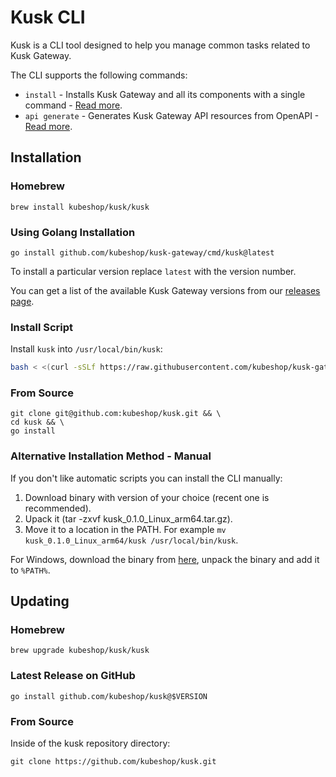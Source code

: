# Kusk CLI

Kusk is a CLI tool designed to help you manage common tasks related to Kusk Gateway.

The CLI supports the following commands:

- `install` - Installs Kusk Gateway and all its components with a single command - [Read more](install-cmd.md).  
- `api generate` - Generates Kusk Gateway API resources from OpenAPI - [Read more](generate-cmd.md).

## **Installation**

### **Homebrew**

```
brew install kubeshop/kusk/kusk
```

### **Using Golang Installation**

```
go install github.com/kubeshop/kusk-gateway/cmd/kusk@latest
```

To install a particular version replace `latest` with the version number.

You can get a list of the available Kusk Gateway versions from our [releases page](https://github.com/kubeshop/kusk-gateway/releases).

### **Install Script**
Install `kusk` into `/usr/local/bin/kusk`:

```sh
bash < <(curl -sSLf https://raw.githubusercontent.com/kubeshop/kusk-gateway/main/cmd/kusk/scripts/install.sh)
```

### **From Source**
```
git clone git@github.com:kubeshop/kusk.git && \
cd kusk && \
go install
```

### **Alternative Installation Method - Manual**

If you don't like automatic scripts you can install the CLI manually:

1. Download binary with version of your choice (recent one is recommended).
2. Upack it (tar -zxvf kusk_0.1.0_Linux_arm64.tar.gz).
3. Move it to a location in the PATH. For example `mv kusk_0.1.0_Linux_arm64/kusk /usr/local/bin/kusk`.

For Windows, download the binary from [here](https://github.com/kubeshop/kusk-gateway/releases), unpack the binary and add it to `%PATH%`. 

## **Updating**
### **Homebrew**

```
brew upgrade kubeshop/kusk/kusk
```

### **Latest Release on GitHub**

```
go install github.com/kubeshop/kusk@$VERSION
```

### **From Source**

Inside of the kusk repository directory:

```
git clone https://github.com/kubeshop/kusk.git
```
